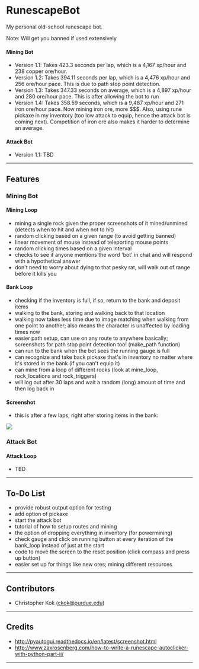 # RunescapeBot

My personal old-school runescape bot.

Note: Will get you banned if used extensively 

#### Mining Bot
- Version 1.1: Takes 423.3 seconds per lap, which is a 4,167 xp/hour and 238 copper ore/hour.
- Version 1.2: Takes 394.11 seconds per lap, which is a 4,476 xp/hour and 256 ore/hour pace. This is due to path stop point detection. 
- Version 1.3: Takes 347.33 seconds on average, which is a 4,897 xp/hour and 280 ore/hour pace. This is after allowing the bot to run
- Version 1.4: Takes 358.59 seconds, which is a 9,487 xp/hour and 271 iron ore/hour pace. Now mining iron ore, more $$$. Also, using rune pickaxe in my inventory (too low attack to equip, hence the attack bot is coming next). Competition of iron ore also makes it harder to determine an average. 

#### Attack Bot
- Version 1.1: TBD

---

## Features

### Mining Bot

#### Mining Loop
- mining a single rock given the proper screenshots of it mined/unmined (detects when to hit and when not to hit)
- random clicking based on a given range (to avoid getting banned)
- linear movement of mouse instead of teleporting mouse points 
- random clicking times based on a given interval 
- checks to see if anyone mentions the word 'bot' in chat and will respond with a hypothetical answer
- don't need to worry about dying to that pesky rat, will walk out of range before it kills you

#### Bank Loop
- checking if the inventory is full, if so, return to the bank and deposit items
- walking to the bank, storing and walking back to that location
- walking now takes less time due to image matching when walking from one point to another; also means the character is unaffected by loading times now
- easier path setup, can use on any route to anywhere basically; screenshots for path stop point detection too! (make_path function)
- can run to the bank when the bot sees the running gauge is full
- can recognize and take back pickaxe that's in inventory no matter where it's stored in the bank (if you can't equip it)
- can mine from a loop of different rocks (look at mine_loop, rock_locations and rock_triggers)
- will log out after 30 laps and wait a random (long) amount of time and then log back in 

#### Screenshot
- this is after a few laps, right after storing items in the bank:
<img src="https://github.com/chriskok/RunescapeBot/blob/master/screenshot1.PNG">

### Attack Bot

#### Attack Loop
- TBD

---

## To-Do List
- provide robust output option for testing
- add option of pickaxe
- start the attack bot
- tutorial of how to setup routes and mining
- the option of dropping everything in inventory (for powermining)
- check gauge and click on running button at every iteration of the bank_loop instead of just at the start
- code to move the screen to the reset position (click compass and press up button)
- easier set up for things like new ores; mining different resources

---

## Contributors
- Christopher Kok (<ckok@purdue.edu>)

---

## Credits
- http://pyautogui.readthedocs.io/en/latest/screenshot.html
- <http://www.zaxrosenberg.com/how-to-write-a-runescape-autoclicker-with-python-part-ii/>

---
